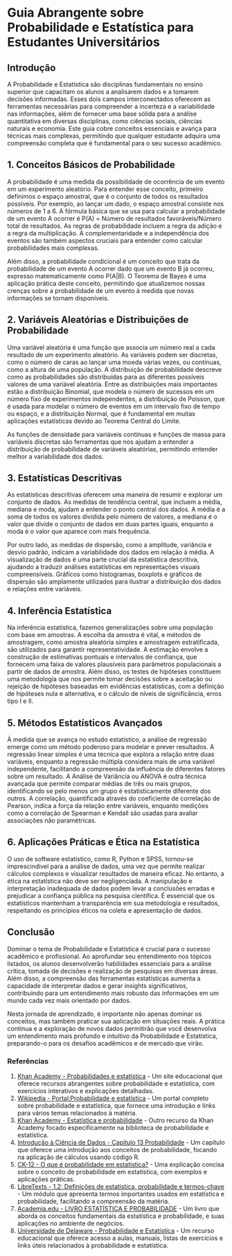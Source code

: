 # Guia Abrangente sobre Probabilidade e Estatística para Estudantes Universitários

## Introdução  
A Probabilidade e Estatística são disciplinas fundamentais no ensino superior que capacitam os alunos a analisarem dados e a tomarem decisões informadas. Esses dois campos interconectados oferecem as ferramentas necessárias para compreender a incerteza e a variabilidade nas informações, além de fornecer uma base sólida para a análise quantitativa em diversas disciplinas, como ciências sociais, ciências naturais e economia. Este guia cobre conceitos essenciais e avança para técnicas mais complexas, permitindo que qualquer estudante adquira uma compreensão completa que é fundamental para o seu sucesso acadêmico.

## 1. Conceitos Básicos de Probabilidade  
A probabilidade é uma medida da possibilidade de ocorrência de um evento em um experimento aleatório. Para entender esse conceito, primeiro definimos o espaço amostral, que é o conjunto de todos os resultados possíveis. Por exemplo, ao lançar um dado, o espaço amostral consiste nos números de 1 a 6. A fórmula básica que se usa para calcular a probabilidade de um evento A ocorrer é P(A) = Número de resultados favoráveis/Número total de resultados. As regras de probabilidade incluem a regra da adição e a regra da multiplicação. A complementaridade e a independência dos eventos são também aspectos cruciais para entender como calcular probabilidades mais complexas.

Além disso, a probabilidade condicional é um conceito que trata da probabilidade de um evento A ocorrer dado que um evento B já ocorreu, expresso matematicamente como P(A|B). O Teorema de Bayes é uma aplicação prática deste conceito, permitindo que atualizemos nossas crenças sobre a probabilidade de um evento à medida que novas informações se tornam disponíveis.

## 2. Variáveis Aleatórias e Distribuições de Probabilidade  
Uma variável aleatória é uma função que associa um número real a cada resultado de um experimento aleatório. As variáveis podem ser discretas, como o número de caras ao lançar uma moeda várias vezes, ou contínuas, como a altura de uma população. A distribuição de probabilidade descreve como as probabilidades são distribuídas para as diferentes possíveis valores de uma variável aleatória. Entre as distribuições mais importantes estão a distribuição Binomial, que modela o número de sucessos em um número fixo de experimentos independentes, a distribuição de Poisson, que é usada para modelar o número de eventos em um intervalo fixo de tempo ou espaço, e a distribuição Normal, que é fundamental em muitas aplicações estatísticas devido ao Teorema Central do Limite.

As funções de densidade para variáveis contínuas e funções de massa para variáveis discretas são ferramentas que nos ajudam a entender a distribuição de probabilidade de variáveis aleatórias, permitindo entender melhor a variabilidade dos dados.

## 3. Estatísticas Descritivas  
As estatísticas descritivas oferecem uma maneira de resumir e explorar um conjunto de dados. As medidas de tendência central, que incluem a média, mediana e moda, ajudam a entender o ponto central dos dados. A média é a soma de todos os valores dividida pelo número de valores, a mediana é o valor que divide o conjunto de dados em duas partes iguais, enquanto a moda é o valor que aparece com mais frequência.

Por outro lado, as medidas de dispersão, como a amplitude, variância e desvio padrão, indicam a variabilidade dos dados em relação à média. A visualização de dados é uma parte crucial da estatística descritiva, ajudando a traduzir análises estatísticas em representações visuais compreensíveis. Gráficos como histogramas, boxplots e gráficos de dispersão são amplamente utilizados para ilustrar a distribuição dos dados e relações entre variáveis.

## 4. Inferência Estatística  
Na inferência estatística, fazemos generalizações sobre uma população com base em amostras. A escolha da amostra é vital, e métodos de amostragem, como amostra aleatória simples e amostragem estratificada, são utilizados para garantir representatividade. A estimação envolve a construção de estimativas pontuais e intervalos de confiança, que fornecem uma faixa de valores plausíveis para parâmetros populacionais a partir de dados de amostra. Além disso, os testes de hipóteses constituem uma metodologia que nos permite tomar decisões sobre a aceitação ou rejeição de hipóteses baseadas em evidências estatísticas, com a definição de hipóteses nula e alternativa, e o cálculo de níveis de significância, erros tipo I e II.

## 5. Métodos Estatísticos Avançados  
À medida que se avança no estudo estatístico, a análise de regressão emerge como um método poderoso para modelar e prever resultados. A regressão linear simples é uma técnica que explora a relação entre duas variáveis, enquanto a regressão múltipla considera mais de uma variável independente, facilitando a compreensão da influência de diferentes fatores sobre um resultado. A Análise de Variância ou ANOVA é outra técnica avançada que permite comparar médias de três ou mais grupos, identificando se pelo menos um grupo é estatisticamente diferente dos outros. A correlação, quantificada através do coeficiente de correlação de Pearson, indica a força da relação entre variáveis, enquanto medições como a correlação de Spearman e Kendall são usadas para avaliar associações não paramétricas.

## 6. Aplicações Práticas e Ética na Estatística  
O uso de software estatístico, como R, Python e SPSS, tornou-se imprescindível para a análise de dados, uma vez que permite realizar cálculos complexos e visualizar resultados de maneira eficaz. No entanto, a ética na estatística não deve ser negligenciada. A manipulação e interpretação inadequada de dados podem levar a conclusões erradas e prejudicar a confiança pública na pesquisa científica. É essencial que os estatísticos mantenham a transparência em sua metodologia e resultados, respeitando os princípios éticos na coleta e apresentação de dados.

## Conclusão  
Dominar o tema de Probabilidade e Estatística é crucial para o sucesso acadêmico e profissional. Ao aprofundar seu entendimento nos tópicos listados, os alunos desenvolverão habilidades essenciais para a análise crítica, tomada de decisões e realização de pesquisas em diversas áreas. Além disso, a compreensão das ferramentas estatísticas aumenta a capacidade de interpretar dados e gerar insights significativos, contribuindo para um entendimento mais robusto das informações em um mundo cada vez mais orientado por dados.

Nesta jornada de aprendizado, é importante não apenas dominar os conceitos, mas também praticar sua aplicação em situações reais. A prática contínua e a exploração de novos dados permitirão que você desenvolva um entendimento mais profundo e intuitivo da Probabilidade e Estatística, preparando-o para os desafios acadêmicos e de mercado que virão.

### Referências
1. [Khan Academy - Probabilidades e estatística](https://pt-pt.khanacademy.org/math/statistics-probability) - Um site educacional que oferece recursos abrangentes sobre probabilidade e estatística, com exercícios interativos e explicações detalhadas.
2. [Wikipedia - Portal:Probabilidade e estatística](https://pt.wikipedia.org/wiki/Portal:Probabilidade_e_estat%C3%ADstica) - Um portal completo sobre probabilidade e estatística, que fornece uma introdução e links para vários temas relacionados à matéria.
3. [Khan Academy - Estatística e probabilidade](https://pt.khanacademy.org/math/statistics-probability/probability-library) - Outro recurso da Khan Academy focado especificamente na biblioteca de probabilidade e estatística.
4. [Introdução à Ciência de Dados - Capítulo 13 Probabilidade](http://rafalab.dfci.harvard.edu/dslivro/probabilidade.html) - Um capítulo que oferece uma introdução aos conceitos de probabilidade, focando na aplicação de cálculos usando código R.
5. [CK-12 - O que é probabilidade em estatística?](https://www.ck12.org/flexi/pt-br/mat-8-anos/conceitos-basicos-de-probabilidade/o-que-e-probabilidade-em-estatistica/) - Uma explicação concisa sobre o conceito de probabilidade em estatística, com exemplos e aplicações práticas.
6. [LibreTexts - 1.2: Definições de estatística, probabilidade e termos-chave](https://query.libretexts.org/Idioma_Portugues/Livro%3A_Estatisticas_introdutorias_(OpenStax)/01%3A_Amostragem_e_dados/1.02%3A_Defini%C3%A7%C3%B5es_de_estat%C3%ADstica%2C_probabilidade_e_termos-chave) - Um módulo que apresenta termos importantes usados em estatística e probabilidade, facilitando a compreensão da matéria.
7. [Academia.edu - LIVRO ESTATÍSTICA E PROBABILIDADE](https://www.academia.edu/40244974/LIVRO_ESTAT%C3%8DSTICA_E_PROBABILIDADE) - Um livro que aborda os conceitos fundamentais da estatística e probabilidade, e suas aplicações no ambiente de negócios.
8. [Universidade de Delaware - Probabilidade e Estatística](https://www.eecis.udel.edu/~portnoi/classroom/prob_estatistica/2006_2/prob-estatistica2006.2.html) - Um recurso educacional que oferece acesso a aulas, manuais, listas de exercícios e links úteis relacionados à probabilidade e estatística.